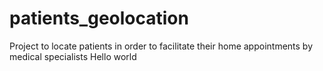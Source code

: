 # patients_geolocation
Project to locate patients in order to facilitate their home appointments by medical specialists
Hello world